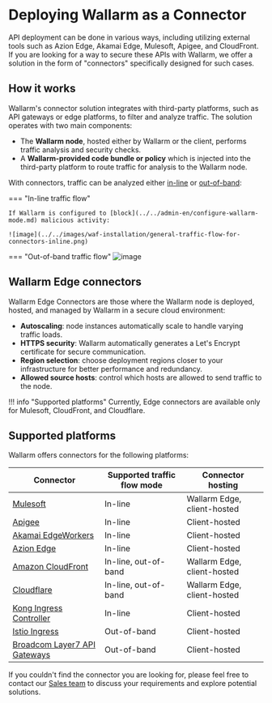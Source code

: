 # Deploying Wallarm as a Connector

API deployment can be done in various ways, including utilizing external tools such as Azion Edge, Akamai Edge, Mulesoft, Apigee, and CloudFront. If you are looking for a way to secure these APIs with Wallarm, we offer a solution in the form of "connectors" specifically designed for such cases.

## How it works

Wallarm's connector solution integrates with third-party platforms, such as API gateways or edge platforms, to filter and analyze traffic. The solution operates with two main components:

* The **Wallarm node**, hosted either by Wallarm or the client, performs traffic analysis and security checks.
* A **Wallarm-provided code bundle or policy** which is injected into the third-party platform to route traffic for analysis to the Wallarm node.

With connectors, traffic can be analyzed either [in-line](../inline/overview.md) or [out-of-band](../oob/overview.md):

=== "In-line traffic flow"

    If Wallarm is configured to [block](../../admin-en/configure-wallarm-mode.md) malicious activity:

    ![image](../../images/waf-installation/general-traffic-flow-for-connectors-inline.png)
=== "Out-of-band traffic flow"
    ![image](../../images/waf-installation/general-traffic-flow-for-connectors-oob.png)

## Wallarm Edge connectors

Wallarm Edge Connectors are those where the Wallarm node is deployed, hosted, and managed by Wallarm in a secure cloud environment:

* **Autoscaling**: node instances automatically scale to handle varying traffic loads.
* **HTTPS security**: Wallarm automatically generates a Let's Encrypt certificate for secure communication.
* **Region selection**: choose deployment regions closer to your infrastructure for better performance and redundancy.
* **Allowed source hosts**: control which hosts are allowed to send traffic to the node.

!!! info "Supported platforms"
    Currently, Edge connectors are available only for Mulesoft, CloudFront, and Cloudflare.

## Supported platforms

Wallarm offers connectors for the following platforms:

| Connector | Supported traffic flow mode | Connector hosting |
| --- | ---- | ---- |
| [Mulesoft](mulesoft.md) | In-line | Wallarm Edge, client-hosted |
| [Apigee](apigee.md) | In-line |Client-hosted |
| [Akamai EdgeWorkers](akamai-edgeworkers.md) | In-line |Client-hosted |
| [Azion Edge](azion-edge.md) | In-line |Client-hosted |
| [Amazon CloudFront](aws-lambda.md) | In-line, out-of-band | Wallarm Edge, client-hosted |
| [Cloudflare](cloudflare.md) | In-line, out-of-band | Wallarm Edge, client-hosted |
| [Kong Ingress Controller](kong-api-gateway.md) | In-line | Client-hosted |
| [Istio Ingress](istio.md) | Out-of-band | Client-hosted |
| [Broadcom Layer7 API Gateways](layer7-api-gateway.md) | Out-of-band |Client-hosted |

If you couldn't find the connector you are looking for, please feel free to contact our [Sales team](mailto:sales@wallarm.com) to discuss your requirements and explore potential solutions.
